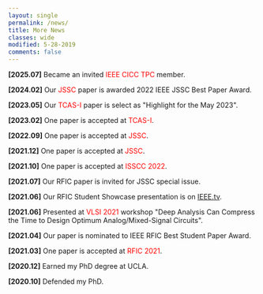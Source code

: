 ```yaml
---
layout: single
permalink: /news/
title: More News
classes: wide
modified: 5-28-2019
comments: false
---
```


**[2025.07]** Became an invited <span style="color:red">IEEE CICC TPC</span> member.

**[2024.02]** Our <span style="color:red">JSSC</span> paper is awarded 2022 IEEE JSSC Best Paper Award.

**[2023.05]** Our <span style="color:red">TCAS-I</span> paper is select as "Highlight for the May 2023".

**[2023.02]** One paper is accepted at <span style="color:red">TCAS-I</span>.

**[2022.09]** One paper is accepted at <span style="color:red">JSSC</span>.

**[2021.12]** One paper is accepted at <span style="color:red">JSSC</span>.

**[2021.10]** One paper is accepted at <span style="color:red">ISSCC 2022</span>.

**[2021.07]** Our RFIC paper is invited for JSSC special issue.

**[2021.06]** Our RFIC Student Showcase presentation is on [IEEE.tv](https://ieeetv.ieee.org/channels/mtts/kejian-shi-rfic-student-showcase-ims-2021).

**[2021.06]** Presented at <span style="color:red">VLSI 2021</span> workshop "Deep Analysis Can Compress the Time to Design Optimum Analog/Mixed-Signal Circuits".

**[2021.04]** Our paper is nominated to IEEE RFIC Best Student Paper Award. 

**[2021.03]** One paper is accepted at <span style="color:red">RFIC 2021</span>. 

**[2020.12]** Earned my PhD degree at UCLA.

**[2020.10]** Defended my PhD.


